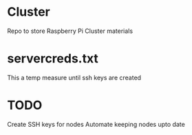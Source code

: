 # Cluster
Repo to store Raspberry Pi Cluster materials


# servercreds.txt
This a temp measure until ssh keys are created 


# TODO
Create SSH keys for nodes
Automate keeping nodes upto date
